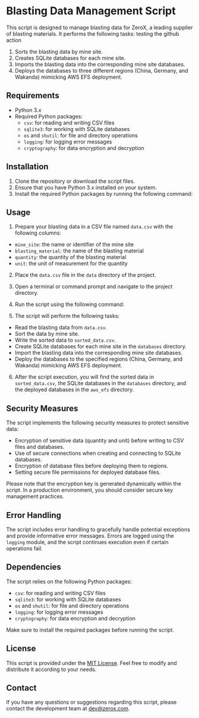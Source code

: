 # Blasting Data Management Script

This script is designed to manage blasting data for ZeroX, a leading supplier of blasting materials. It performs the following tasks: testing the github action

1. Sorts the blasting data by mine site.
2. Creates SQLite databases for each mine site.
3. Imports the blasting data into the corresponding mine site databases.
4. Deploys the databases to three different regions (China, Germany, and Wakanda) mimicking AWS EFS deployment.

## Requirements

- Python 3.x
- Required Python packages:
  - `csv`: for reading and writing CSV files
  - `sqlite3`: for working with SQLite databases
  - `os` and `shutil`: for file and directory operations
  - `logging`: for logging error messages
  - `cryptography`: for data encryption and decryption

## Installation

1. Clone the repository or download the script files.
2. Ensure that you have Python 3.x installed on your system.
3. Install the required Python packages by running the following command:

## Usage

1. Prepare your blasting data in a CSV file named `data.csv` with the following columns:
- `mine_site`: the name or identifier of the mine site
- `blasting_material`: the name of the blasting material
- `quantity`: the quantity of the blasting material
- `unit`: the unit of measurement for the quantity

2. Place the `data.csv` file in the `data` directory of the project.

3. Open a terminal or command prompt and navigate to the project directory.

4. Run the script using the following command:

5. The script will perform the following tasks:
- Read the blasting data from `data.csv`.
- Sort the data by mine site.
- Write the sorted data to `sorted_data.csv`.
- Create SQLite databases for each mine site in the `databases` directory.
- Import the blasting data into the corresponding mine site databases.
- Deploy the databases to the specified regions (China, Germany, and Wakanda) mimicking AWS EFS deployment.

6. After the script execution, you will find the sorted data in `sorted_data.csv`, the SQLite databases in the `databases` directory, and the deployed databases in the `aws_efs` directory.

## Security Measures

The script implements the following security measures to protect sensitive data:

- Encryption of sensitive data (quantity and unit) before writing to CSV files and databases.
- Use of secure connections when creating and connecting to SQLite databases.
- Encryption of database files before deploying them to regions.
- Setting secure file permissions for deployed database files.

Please note that the encryption key is generated dynamically within the script. In a production environment, you should consider secure key management practices.

## Error Handling

The script includes error handling to gracefully handle potential exceptions and provide informative error messages. Errors are logged using the `logging` module, and the script continues execution even if certain operations fail.

## Dependencies

The script relies on the following Python packages:

- `csv`: for reading and writing CSV files
- `sqlite3`: for working with SQLite databases
- `os` and `shutil`: for file and directory operations
- `logging`: for logging error messages
- `cryptography`: for data encryption and decryption

Make sure to install the required packages before running the script.

## License

This script is provided under the [MIT License](https://opensource.org/licenses/MIT). Feel free to modify and distribute it according to your needs.

## Contact

If you have any questions or suggestions regarding this script, please contact the development team at dev@zerox.com.